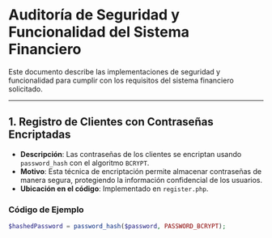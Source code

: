 # Auditoría de Seguridad y Funcionalidad del Sistema Financiero

Este documento describe las implementaciones de seguridad y funcionalidad para cumplir con los requisitos del sistema financiero solicitado.

---

## 1. Registro de Clientes con Contraseñas Encriptadas

- **Descripción**: Las contraseñas de los clientes se encriptan usando `password_hash` con el algoritmo `BCRYPT`.
- **Motivo**: Esta técnica de encriptación permite almacenar contraseñas de manera segura, protegiendo la información confidencial de los usuarios.
- **Ubicación en el código**: Implementado en `register.php`.

### Código de Ejemplo
```php
$hashedPassword = password_hash($password, PASSWORD_BCRYPT);
